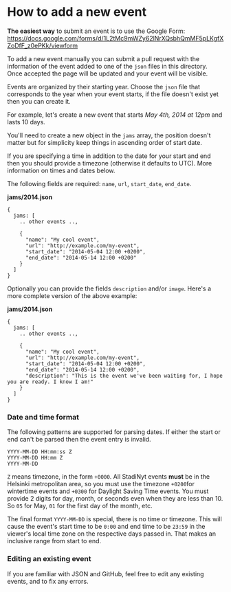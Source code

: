 # How to add a new event

**The easiest way** to submit an event is to use the Google Form: <https://docs.google.com/forms/d/1L2tMc9mWZy62lNrXQsbhQmMF5pLKgfXZoDfF_z0ePKk/viewform>

To add a new event manually you can submit a pull request with the information of the event
added to one of the `json` files in this directory. Once accepted
the page will be updated and your event will be visible.

Events are organized by their starting year. Choose the `json` file that
corresponds to the year when your event starts, if the file doesn't exist yet
then you can create it.

For example, let's create a new event that starts *May 4th, 2014 at 12pm* and
lasts 10 days.

You'll need to create a new object in the `jams` array, the position doesn't
matter but for simplicity keep things in ascending order of start date.

If you are specifying a time in addition to the date for your start and end then
you should provide a timezone (otherwise it defaults to UTC). More information
on times and dates below.

The following fields are required: `name`,  `url`, `start_date`, `end_date`.

**jams/2014.json**

    {
      jams: [
        .. other events ..,

        {
          "name": "My cool event",
          "url": "http://example.com/my-event",
          "start_date": "2014-05-04 12:00 +0200",
          "end_date": "2014-05-14 12:00 +0200"
        }
      ]
    }



Optionally you can provide the fields `description` and/or `image`.
Here's a more complete version of the above example:

**jams/2014.json**

    {
      jams: [
        .. other events ..,

        {
          "name": "My cool event",
          "url": "http://example.com/my-event",
          "start_date": "2014-05-04 12:00 +0200",
          "end_date": "2014-05-14 12:00 +0200",
          "description": "This is the event we've been waiting for, I hope you are ready. I know I am!"
        }
      ]
    }

### Date and time format

The following patterns are supported for parsing dates. If either the start or
end can't be parsed then the event entry is invalid.

    YYYY-MM-DD HH:mm:ss Z
    YYYY-MM-DD HH:mm Z
    YYYY-MM-DD


`Z` means timezone, in the form `+0000`. All StadiNyt events **must** be in the Helsinki metropolitan area, so you must use the timezone `+0200`for wintertime events and `+0300` for Daylight Saving Time events. You must
provide 2 digits for day, month, or seconds even when they are less than 10. So
`05` for May, `01` for the first day of the month, etc.

The final format `YYYY-MM-DD` is special, there is no time or timezone. This
will cause the event's start time to be `0:00` and end time to be `23:59` in the
viewer's local time zone on the respective days passed in. That makes an
inclusive range from start to end.

### Editing an existing event

If you are familiar with JSON and GitHub, feel free to edit any existing events, and to fix any errors.
